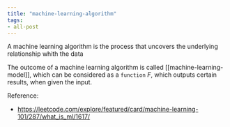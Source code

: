 ```yaml
---
title: "machine-learning-algorithm"
tags:
- all-post
---
```


A machine learning algorithm is the process that uncovers the underlying relationship whith the data

The outcome of a machine learning algorithm is called [[machine-learning-model]], which can be considered as a `function` $F$, which outputs certain results, when given the input.

Reference:
- https://leetcode.com/explore/featured/card/machine-learning-101/287/what_is_ml/1617/